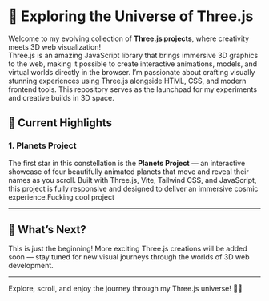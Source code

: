  # 🌌 Exploring the Universe of Three.js

Welcome to my evolving collection of **Three.js projects**, where creativity meets 3D web visualization!  
Three.js is an amazing JavaScript library that brings immersive 3D graphics to the web, making it possible to create interactive animations, models, and virtual worlds directly in the browser. I’m passionate about crafting visually stunning experiences using Three.js alongside HTML, CSS, and modern frontend tools. This repository serves as the launchpad for my experiments and creative builds in 3D space.

## 🚀 Current Highlights

### 1. Planets Project  
The first star in this constellation is the **Planets Project** — an interactive showcase of four beautifully animated planets that move and reveal their names as you scroll. Built with Three.js, Vite, Tailwind CSS, and JavaScript, this project is fully responsive and designed to deliver an immersive cosmic experience.Fucking cool project


---

## 🌟 What’s Next?

This is just the beginning! More exciting Three.js creations will be added soon — stay tuned for new visual journeys through the worlds of 3D web development.

---

Explore, scroll, and enjoy the journey through my Three.js universe! 🚀✨
